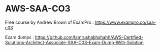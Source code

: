 # AWS-SAA-CO3

Free course by Andrew Brown of ExamPro : https://www.exampro.co/saa-c03            

Exam dumps : https://github.com/Iamrushabhshahh/AWS-Certified-Solutions-Architect-Associate-SAA-C03-Exam-Dump-With-Solution
